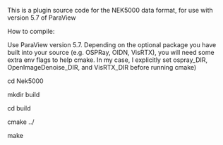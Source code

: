 This is a plugin source code for the NEK5000 data format, for use with version 5.7 of ParaView

How to compile:

  Use ParaView version 5.7. Depending on the optional package you have built into your source (e.g. OSPRay, OIDN, VisRTX), you will need some extra env flags to help cmake. In my case, I explicitly set ospray_DIR, OpenImageDenoise_DIR, and VisRTX_DIR before running cmake)
   
  cd Nek5000

  mkdir build

  cd build

  cmake ../

  make
